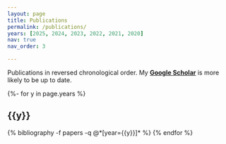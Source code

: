 ```yaml
---
layout: page
title: Publications
permalink: /publications/
years: [2025, 2024, 2023, 2022, 2021, 2020]
nav: true
nav_order: 3

---
```

Publications in reversed chronological order. My <a href="https://scholar.google.com/citations?user=tQTAiXwAAAAJ&hl=en" style="font-weight: bold;">Google Scholar</a> is more likely to be up to date.

<!-- _pages/publications.md -->
<div class="publications">

{%- for y in page.years %}
  <h2 class="year">{{y}}</h2>
  {% bibliography -f papers -q @*[year={{y}}]* %}
{% endfor %}

</div>